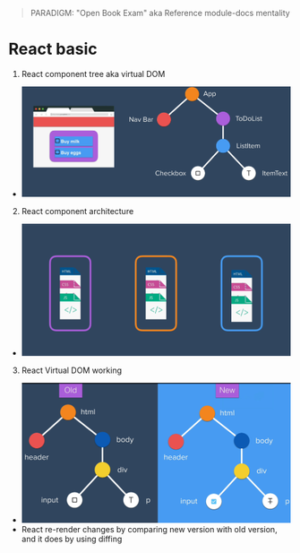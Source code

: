 > PARADIGM: "Open Book Exam" aka Reference module-docs mentality

# React basic

1. React component tree aka virtual DOM

- <img src="image%20notes/1%20react%20app%20component%20tree.png" width="700">

2. React component architecture

- <img src="image%20notes/2%20react%20component%20architecture%20.png" width="700">

3. React Virtual DOM working

- <img src="image%20notes/3%20react%20re-render.png" width="700">
- React re-render changes by comparing new version with old version, and it does by using diffing
